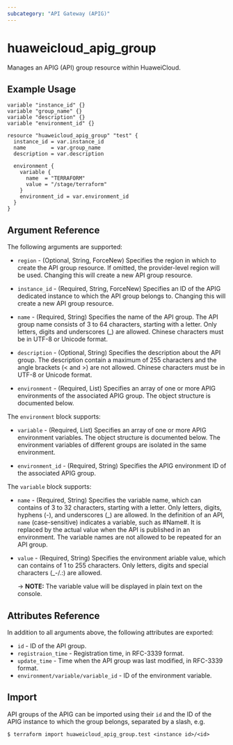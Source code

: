 ```yaml
---
subcategory: "API Gateway (APIG)"
---
```


# huaweicloud_apig_group

Manages an APIG (API) group resource within HuaweiCloud.

## Example Usage

```hcl
variable "instance_id" {}
variable "group_name" {}
variable "description" {}
variable "environment_id" {}

resource "huaweicloud_apig_group" "test" {
  instance_id = var.instance_id
  name        = var.group_name
  description = var.description

  environment {
    variable {
      name  = "TERRAFORM"
      value = "/stage/terraform"
    }
    environment_id = var.environment_id
  }
}
```

## Argument Reference

The following arguments are supported:

* `region` - (Optional, String, ForceNew) Specifies the region in which to create the API group resource.
  If omitted, the provider-level region will be used.
  Changing this will create a new API group resource.

* `instance_id` - (Required, String, ForceNew) Specifies an ID of the APIG dedicated instance to which the
  API group belongs to.
  Changing this will create a new API group resource.

* `name` - (Required, String) Specifies the name of the API group.
  The API group name consists of 3 to 64 characters, starting with a letter.
  Only letters, digits and underscores (_) are allowed.
  Chinese characters must be in UTF-8 or Unicode format.

* `description` - (Optional, String) Specifies the description about the API group.
  The description contain a maximum of 255 characters and the angle brackets (< and >) are not allowed.
  Chinese characters must be in UTF-8 or Unicode format.

* `environment` - (Required, List) Specifies an array of one or more APIG environments of the associated APIG group.
  The object structure is documented below.

The `environment` block supports:

* `variable` - (Required, List) Specifies an array of one or more APIG environment variables.
  The object structure is documented below.
  The environment variables of different groups are isolated in the same environment.

* `environment_id` - (Required, String) Specifies the APIG environment ID of the associated APIG group.

The `variable` block supports:

* `name` - (Required, String) Specifies the variable name, which can contains of 3 to 32 characters,
  starting with a letter.
  Only letters, digits, hyphens (-), and underscores (_) are allowed.
  In the definition of an API, `name` (case-sensitive) indicates a variable, such as #Name#.
  It is replaced by the actual value when the API is published in an environment.
  The variable names are not allowed to be repeated for an API group.

* `value` - (Required, String) Specifies the environment ariable value, which can contains of 1 to 255 characters.
  Only letters, digits and special characters (_-/.:) are allowed.

  -> **NOTE:** The variable value will be displayed in plain text on the console.

## Attributes Reference

In addition to all arguments above, the following attributes are exported:

* `id` - ID of the API group.
* `registraion_time` - Registration time, in RFC-3339 format.
* `update_time` - Time when the API group was last modified, in RFC-3339 format.
* `environment/variable/variable_id` - ID of the environment variable.

## Import

API groups of the APIG can be imported using their `id` and the ID of the APIG instance to which the group belongs,
separated by a slash, e.g.
```
$ terraform import huaweicloud_apig_group.test <instance id>/<id>
```
